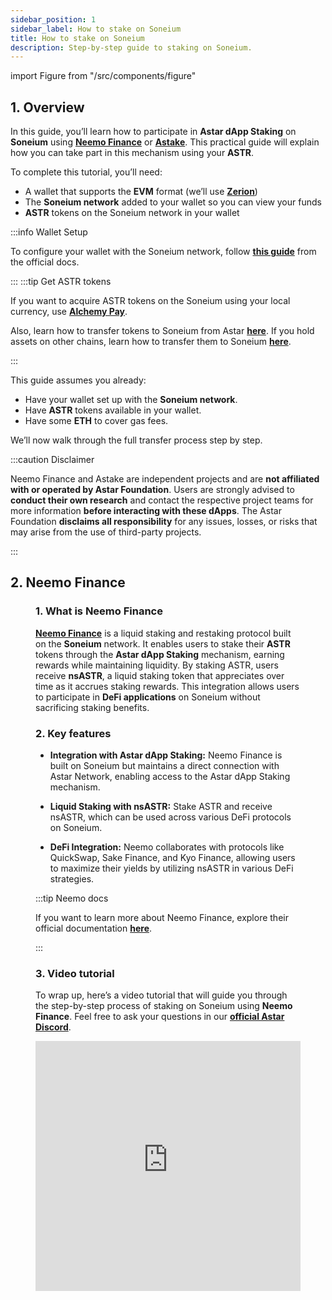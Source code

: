 ```yaml
---
sidebar_position: 1
sidebar_label: How to stake on Soneium
title: How to stake on Soneium
description: Step-by-step guide to staking on Soneium.
---
```


import Figure from "/src/components/figure"

## 1. Overview

In this guide, you’ll learn how to participate in **Astar dApp Staking** on **Soneium** using [**Neemo Finance**](https://neemo.finance/) or [**Astake**](https://www.astake.dev/). This practical guide will explain how you can take part in this mechanism using your **ASTR**.

To complete this tutorial, you’ll need:

- A wallet that supports the **EVM** format (we’ll use [**Zerion**](https://zerion.io/))
- The **Soneium network** added to your wallet so you can view your funds
- **ASTR** tokens on the Soneium network in your wallet

:::info Wallet Setup

To configure your wallet with the Soneium network, follow [**this guide**](https://docs.soneium.org/docs/users/wallets) from the official docs.

:::
:::tip Get ASTR tokens

If you want to acquire ASTR tokens on the Soneium using your local currency, use [**Alchemy Pay**](https://ramp.alchemypay.org/#/index).

Also, learn how to transfer tokens to Soneium from Astar [**here**](/docs/use/how-to-guides/soneium/transfer-tokens/from-astar-to-soneium.md). If you hold assets on other chains, learn how to transfer them to Soneium [**here**](/docs/use/how-to-guides/soneium/transfer-tokens/from-ethereum-to-soneium.md).

:::

This guide assumes you already:

- Have your wallet set up with the **Soneium network**.
- Have **ASTR** tokens available in your wallet.
- Have some **ETH** to cover  gas fees.

We’ll now walk through the full transfer process step by step.

:::caution Disclaimer

Neemo Finance and Astake are independent projects and are **not affiliated with or operated by Astar Foundation**. Users are strongly advised to **conduct their own research** and contact the respective project teams for more information **before interacting with these dApps**. The Astar Foundation **disclaims all responsibility** for any issues, losses, or risks that may arise from the use of third-party projects.

:::

## 2. Neemo Finance

<Figure caption="" src={require('/docs/use/how-to-guides/soneium/dapp-staking/images/neemo-soneium.jpeg').default} width="100%" />

### 1. What is Neemo Finance

[**Neemo Finance**](https://neemo.finance/) is a liquid staking and restaking protocol built on the **Soneium** network. It enables users to stake their **ASTR** tokens through the **Astar dApp Staking** mechanism, earning rewards while maintaining liquidity. By staking ASTR, users receive **nsASTR**, a liquid staking token that appreciates over time as it accrues staking rewards. This integration allows users to participate in **DeFi applications** on Soneium without sacrificing staking benefits.

### 2. Key features

- **Integration with Astar dApp Staking:** Neemo Finance is built on Soneium but maintains a direct connection with Astar Network, enabling access to the Astar dApp Staking mechanism.

- **Liquid Staking with nsASTR:** Stake ASTR and receive nsASTR, which can be used across various DeFi protocols on Soneium.

- **DeFi Integration:** Neemo collaborates with protocols like QuickSwap, Sake Finance, and Kyo Finance, allowing users to maximize their yields by utilizing nsASTR in various DeFi strategies.

:::tip Neemo docs

If you want to learn more about Neemo Finance, explore their official documentation [**here**](https://docs.neemo.finance/).

:::

### 3. Video tutorial 

To wrap up, here’s a video tutorial that will guide you through the step-by-step process of staking on Soneium using **Neemo Finance**. Feel free to ask your questions in our [**official Astar Discord**](https://discord.com/invite/AstarNetwork).

<iframe 
  width="100%" 
  height="400" 
  src="https://www.youtube.com/embed/JO3Cj_pfl8U"
  title="Transfer ASTR from Soneium to Astar L1" 
  frameBorder="0" 
  allow="accelerometer; autoplay; clipboard-write; encrypted-media; gyroscope; picture-in-picture" 
  allowFullScreen
/>

## 3. Astake

<Figure caption="" src={require('/docs/use/how-to-guides/soneium/dapp-staking/images/astake-soneium.jpeg').default} width="100%" />

### 1. What is Astake

[**Astake**](https://www.astake.dev/) is built on a secure, reliable framework, making it simple for users to take part in **Astar dApp Staking**. Their protocol is designed enhance the overall liquidity and stability of the ecosystem. By leveraging advanced security measures and a user-friendly interface, Astake aims to become an integral part of **Astar**'s and **Soneium**’s financial landscape. It's a liquid staking protocol that uses **ASTR**.

### 2. Key features

- **Built on Astar dApp Staking:** Astake integrates directly with the Astar dApp Staking mechanism, allowing users to earn staking rewards by supporting dApps on both Soneium and Astar.

- **Liquid Staking with wstASTR:** Stake ASTR and receive wstASTR, a non-rebasing, ERC-4626-based liquid staking token. Its value increases over time, and it can be used in DeFi without interrupting staking rewards.

- **Secure, DeFi-Ready & Easy to Use:** Audited by PeckShield and designed with user experience in mind, Astake provides a secure and intuitive interface. wstASTR is supported by DeFi protocols like Sake, Kyo, and SoneX to unlock extra yield.

:::tip Astake docs

If you want to learn more about Astake, explore their official documentation [**here**](https://astakes-organization.gitbook.io/doc).

:::

### 3. Video tutorial 

To wrap up, here’s a video tutorial that will guide you through the step-by-step process of staking on Soneium using **Astake**. Feel free to ask your questions in our [**official Astar Discord**](https://discord.com/invite/AstarNetwork).

<iframe 
  width="100%" 
  height="400" 
  src="https://www.youtube.com/embed/Es1GGOSmGZw"
  title="Transfer ASTR from Soneium to Astar L1" 
  frameBorder="0" 
  allow="accelerometer; autoplay; clipboard-write; encrypted-media; gyroscope; picture-in-picture" 
  allowFullScreen
/>